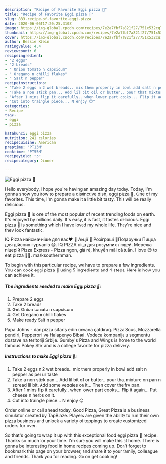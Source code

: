 ```yaml
---
description: "Recipe of Favorite Eggi pizza 🍕"
title: "Recipe of Favorite Eggi pizza 🍕"
slug: 833-recipe-of-favorite-eggi-pizza
date: 2020-06-05T17:20:25.310Z
image: https://img-global.cpcdn.com/recipes/7e2a7fbf7a821f27/751x532cq70/eggi-pizza-🍕-recipe-main-photo.jpg
thumbnail: https://img-global.cpcdn.com/recipes/7e2a7fbf7a821f27/751x532cq70/eggi-pizza-🍕-recipe-main-photo.jpg
cover: https://img-global.cpcdn.com/recipes/7e2a7fbf7a821f27/751x532cq70/eggi-pizza-🍕-recipe-main-photo.jpg
author: Bessie Klein
ratingvalue: 4.4
reviewcount: 6
recipeingredient:
- "2 eggs"
- "2 breads"
- " Onion tomato n capsicum"
- " Oregano n chilli flakes"
- " Salt n pepper"
recipeinstructions:
- "Take 2 eggs n 2 wet breads.. mix them properly in bowl add salt n pepper as per ur taste"
- "Take a non stick pan... Add lil bit oil or butter.. pour that mixture on pan n spread lil bit. Add some veggies on it... Then cover the fry pan."
- "After 1 mins flip it carefully.. when lower part cooks... Flip it again... Put cheese n herbs on it."
- "Cut into traingle piece... N enjoy 😊"
categories:
- Recipe
tags:
- eggi
- pizza

katakunci: eggi pizza 
nutrition: 241 calories
recipecuisine: American
preptime: "PT13M"
cooktime: "PT55M"
recipeyield: "3"
recipecategory: Dinner

---
```



![Eggi pizza 🍕](https://img-global.cpcdn.com/recipes/7e2a7fbf7a821f27/751x532cq70/eggi-pizza-🍕-recipe-main-photo.jpg)

Hello everybody, I hope you're having an amazing day today. Today, I'm gonna show you how to prepare a distinctive dish, eggi pizza 🍕. One of my favorites. This time, I'm gonna make it a little bit tasty. This will be really delicious.

Eggi pizza 🍕 is one of the most popular of recent trending foods on earth. It's enjoyed by millions daily. It's easy, it is fast, it tastes delicious. Eggi pizza 🍕 is something which I have loved my whole life. They're nice and they look fantastic.

IQ Pizza найсмачніше для вас❤️ 🍕 Акції 🍕 Розіграші 🍕Подарунки Пицца для дійсних гурманів 😋. IQ PIZZA піца для розумних людей. Мережа піцерій Pizza Express - Pizza ngon, giá rẻ, khuyến mãi cả tuần. I love 😍 to eat pizza 🍕😋. masksouthernman.


To begin with this particular recipe, we have to prepare a few ingredients. You can cook eggi pizza 🍕 using 5 ingredients and 4 steps. Here is how you can achieve it.

<!--inarticleads1-->

##### The ingredients needed to make Eggi pizza 🍕:

1. Prepare 2 eggs
1. Take 2 breads
1. Get  Onion tomato n capsicum
1. Get  Oregano n chilli flakes
1. Make ready  Salt n pepper


Papa Johns - dan pizza sifariş edin ünvana çatdıraq. Pizza Sous, Mozzarella pendiri, Pepperoni və Halapenyo Bibəri. Vodeća kompanija u segmentu dostave na teritoriji Srbije. Gumby&#39;s Pizza and Wings is home to the world famous Pokey Stix and is a college favorite for pizza delivery. 

<!--inarticleads2-->

##### Instructions to make Eggi pizza 🍕:

1. Take 2 eggs n 2 wet breads.. mix them properly in bowl add salt n pepper as per ur taste
1. Take a non stick pan... Add lil bit oil or butter.. pour that mixture on pan n spread lil bit. Add some veggies on it... Then cover the fry pan.
1. After 1 mins flip it carefully.. when lower part cooks... Flip it again... Put cheese n herbs on it.
1. Cut into traingle piece... N enjoy 😊


Order online or call ahead today. Good Pizza, Great Pizza is a business simulator created by TapBlaze. Players are given the ability to run their own pizza business and unlock a variety of toppings to create customized orders for over. 

So that's going to wrap it up with this exceptional food eggi pizza 🍕 recipe. Thanks so much for your time. I'm sure you will make this at home. There is gonna be interesting food in home recipes coming up. Don't forget to bookmark this page on your browser, and share it to your family, colleague and friends. Thank you for reading. Go on get cooking!
